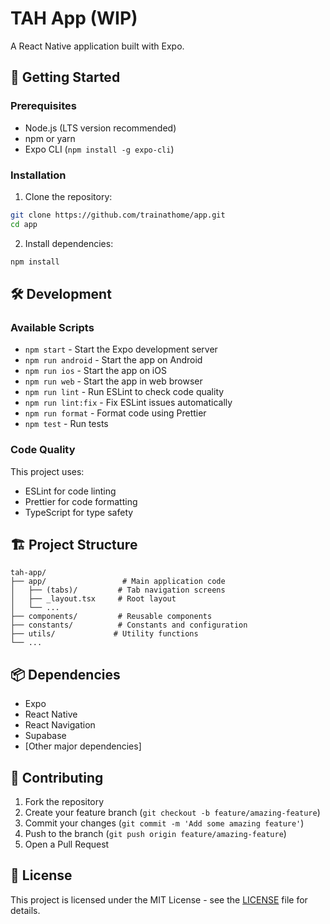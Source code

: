 # TAH App (WIP)

A React Native application built with Expo.

## 🚀 Getting Started

### Prerequisites

- Node.js (LTS version recommended)
- npm or yarn
- Expo CLI (`npm install -g expo-cli`)

### Installation

1. Clone the repository:
```bash
git clone https://github.com/trainathome/app.git
cd app
```

2. Install dependencies:
```bash
npm install
```

## 🛠 Development

### Available Scripts

- `npm start` - Start the Expo development server
- `npm run android` - Start the app on Android
- `npm run ios` - Start the app on iOS
- `npm run web` - Start the app in web browser
- `npm run lint` - Run ESLint to check code quality
- `npm run lint:fix` - Fix ESLint issues automatically
- `npm run format` - Format code using Prettier
- `npm test` - Run tests

### Code Quality

This project uses:
- ESLint for code linting
- Prettier for code formatting
- TypeScript for type safety

## 🏗 Project Structure

```
tah-app/
├── app/                 # Main application code
│   ├── (tabs)/         # Tab navigation screens
│   ├── _layout.tsx     # Root layout
│   └── ...
├── components/         # Reusable components
├── constants/          # Constants and configuration
├── utils/             # Utility functions
└── ...
```

## 📦 Dependencies

- Expo
- React Native
- React Navigation
- Supabase
- [Other major dependencies]

## 🤝 Contributing

1. Fork the repository
2. Create your feature branch (`git checkout -b feature/amazing-feature`)
3. Commit your changes (`git commit -m 'Add some amazing feature'`)
4. Push to the branch (`git push origin feature/amazing-feature`)
5. Open a Pull Request

## 📄 License

This project is licensed under the MIT License - see the [LICENSE](LICENSE) file for details.
